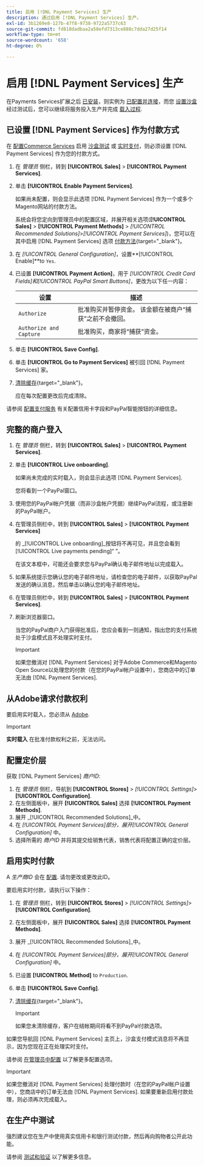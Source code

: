 ```yaml
---
title: 启用 [!DNL Payment Services] 生产
description: 通过启用 [!DNL Payment Services] 生产。
exl-id: 3b1269e8-127b-47f8-9738-9722a5737c63
source-git-commit: fd818dadbaa2a58efd7313ce888c7dda27d25f14
workflow-type: tm+mt
source-wordcount: '658'
ht-degree: 0%

---
```


# 启用 [!DNL Payment Services] 生产

在Payments Services扩展之后 [已安装](install.md)，则实例为 [已配置并连接](connect.md)，而您 [设置沙盒](sandbox.md) 经过测试后，您可以继续将服务投入生产并完成 [载入过程](onboard.md).

## 已设置 [!DNL Payment Services] 作为付款方式

在 [配置Commerce Services](connect.md#configure-commerce-services) 启用 [沙盒测试](sandbox.md#enable-sandbox-testing) 或 [实时支付](#enable-live-payments)，则必须设置 [!DNL Payment Services] 作为您的付款方式。

1. 在 _管理员_ 侧栏，转到 **[!UICONTROL Sales]** > **[!UICONTROL Payment Services]**.
1. 单击 **[!UICONTROL Enable Payment Services]**.

   如果尚未配置，则会显示此选项 [!DNL Payment Services] 作为一个或多个Magento网站的付款方法。

   系统会将您定向到管理员中的配置区域，并展开相关选项(**[!UICONTROL Sales]** > **[!UICONTROL Payment Methods]** > _[!UICONTROL Recommended Solutions]_>_[!UICONTROL Payment Services]_)，您可以在其中启用 [!DNL Payment Services] 选项 [付款方法](https://docs.magento.com/user-guide/configuration/sales/payment-methods.html){target=&quot;_blank&quot;}。

1. 在 _[!UICONTROL General Configuration]_，设置&#x200B;**[!UICONTROL Enable]**to `Yes`.
1. 已设置 **[!UICONTROL Payment Action]**，用于 _[!UICONTROL Credit Card Fields]_和_[!UICONTROL PayPal Smart Buttons]_，更改为以下任一内容：

   | 设置 | 描述 |
   |---|---|
   | `Authorize` | 批准购买并暂停资金。 该金额在被商户“捕获”之前不会撤回。 |
   | `Authorize and Capture` | 批准购买，商家将“捕获”资金。 |

1. 单击 **[!UICONTROL Save Config]**.
1. 单击 **[!UICONTROL Go to Payment Services]** 被引回 [!DNL Payment Services] 家。
1. [清除缓存](https://docs.magento.com/user-guide/system/cache-management.html){target=&quot;_blank&quot;}。

   应在每次配置更改后完成清除。

请参阅 [配置支付服务](configure-admin.md) 有关配置信用卡字段和PayPal智能按钮的详细信息。

## 完整的商户登入

1. 在 _管理员_ 侧栏，转到 **[!UICONTROL Sales]** > **[!UICONTROL Payment Services]**.
1. 单击 **[!UICONTROL Live onboarding]**.

   如果尚未完成的实时载入，则会显示此选项 [!DNL Payment Services].

   您将看到一个PayPal窗口。

1. 使用您的PayPal帐户凭据（而非沙盒帐户凭据）继续PayPal流程，或注册新的PayPal帐户。
1. 在管理员侧栏中，转到 **[!UICONTROL Sales]** > **[!UICONTROL Payment Services]**

   的 _[!UICONTROL Live onboarding]_按钮将不再可见，并且您会看到[!UICONTROL Live payments pending]“ ”。

   在该文本框中，可能还会要求您与PayPal确认电子邮件地址以完成载入。

1. 如果系统提示您确认您的电子邮件地址，请检查您的电子邮件，以获取PayPal发送的确认消息，然后单击以确认您的电子邮件地址。
1. 在管理员侧栏中，转到 **[!UICONTROL Sales]** > **[!UICONTROL Payment Services]**.
1. 刷新浏览器窗口。

   当您的PayPal商户入门获得批准后，您应会看到一则通知，指出您的支付系统处于沙盒模式且不处理实时支付。

   >[!IMPORTANT]
   >
   >如果您撤消对 [!DNL Payment Services] 对于Adobe Commerce和Magento Open Source以处理您的付款（在您的PayPal帐户设置中），您商店中的订单无法由 [!DNL Payment Services].

## 从Adobe请求付款权利

要启用实时载入，您必须从 [Adobe](https://business.adobe.com/resources/payment-services.html).

>[!IMPORTANT]
>
>**实时载入** 在批准付款权利之前，无法访问。

## 配置定价层

获取 [!DNL Payment Services] _商户ID_:

1. 在 _管理员_ 侧栏，导航到 **[!UICONTROL Stores]** > _[!UICONTROL Settings]_>**[!UICONTROL Configuration]**.
1. 在左侧面板中，展开 **[!UICONTROL Sales]** 选择 **[!UICONTROL Payment Methods]**.
1. 展开 _[!UICONTROL Recommended Solutions]_中。
1. 在 _[!UICONTROL Payment Services]_部分，展开_[!UICONTROL General Configuration]_ 中。
1. 选择所需的 _商户ID_ 并将其提交给销售代表，销售代表将配置正确的定价层。

## 启用实时付款

A _生产商ID_ 会在 [配置](configure-admin.md). 请勿更改或更改此ID。

要启用实时付款，请执行以下操作：

1. 在 _管理员_ 侧栏，转到 **[!UICONTROL Stores]** > _[!UICONTROL Settings]_>**[!UICONTROL Configuration]**.
1. 在左侧面板中，展开 **[!UICONTROL Sales]** 选择 **[!UICONTROL Payment Methods]**.
1. 展开 _[!UICONTROL Recommended Solutions]_中。
1. 在 _[!UICONTROL Payment Services]_部分，展开_[!UICONTROL General Configuration]_ 中。
1. 已设置 **[!UICONTROL Method]** to `Production`.
1. 单击 **[!UICONTROL Save Config]**.
1. [清除缓存](https://docs.magento.com/user-guide/system/cache-management.html){target=&quot;_blank&quot;}。

   >[!IMPORTANT]
   >
   >如果您未清除缓存，客户在结帐期间将看不到PayPal付款选项。

如果您导航回 [!DNL Payment Services] 主页上，沙盒支付模式消息将不再显示，因为您现在正在处理实时支付。

请参阅 [在管理员中配置](configure-admin.md) 以了解更多配置选项。

>[!IMPORTANT]
>
>如果您撤消对 [!DNL Payment Services] 处理付款时（在您的PayPal帐户设置中），您商店中的订单无法由 [!DNL Payment Services]. 如果要重新启用付款处理，则必须再次完成载入。

## 在生产中测试

强烈建议您在生产中使用真实信用卡和银行测试付款，然后再向购物者公开此功能。

请参阅 [测试和验证](test-validate.md) 以了解更多信息。
